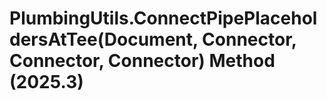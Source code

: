 # PlumbingUtils.ConnectPipePlaceholdersAtTee(Document, Connector, Connector, Connector) Method (2025.3)

﻿